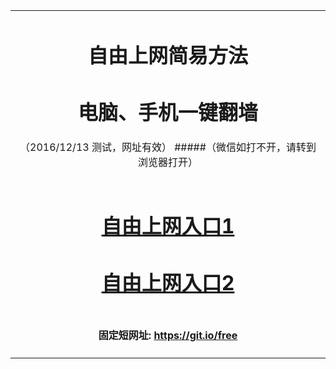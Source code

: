 ﻿<table>
  <tr></tr>

<tr>
<td colspan=2 align=center>
    
# 自由上网简易方法
# 电脑、手机一键翻墙
（2016/12/13 测试，网址有效）
#####（微信如打不开，请转到浏览器打开）

</td>
</tr> 



<tr>
<td align=center>

# <a href="https://d3085ff2fkev5o.cloudfront.net" target="_blank">自由上网入口1</a>
# <a href="https://d2qwj4rgi4fkz5.cloudfront.net" target="_blank">自由上网入口2</a><br/>

</td>
</tr>

<tr>
<td align=center>

#### 固定短网址: <a href="https://github.com/zhen99425/free/edit/master/README.md?1214" target="_blank"> https://git.io/free </a>

</td>
</tr>

